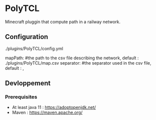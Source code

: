 # PolyTCL

Minecraft pluggin that compute path in a railway network.

## Configuration

./plugins/PolyTCL/config.yml

  mapPath: #the path to the csv file describing the network, default : ./plugins/PolyTCL/map.csv
  separator: #the separator used in the csv file, default : ,

## Devloppement

### Prerequisites

- At least java 11 : https://adoptopenjdk.net/
- Maven : https://maven.apache.org/
